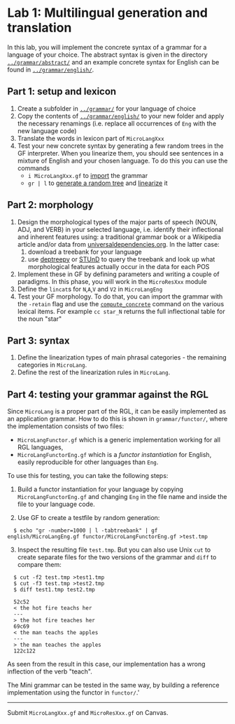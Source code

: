 # Lab 1: Multilingual generation and translation

In this lab, you will implement the concrete syntax of a grammar for a language of your choice. 
The abstract syntax is given in the directory [`../grammar/abstract/`](../grammar/abstract/) and an example concrete syntax for English can be found in [`../grammar/english/`](../grammar/english/).

## Part 1: setup and lexicon
1. Create a subfolder in [`../grammar/`](../grammar/) for your language of choice
2. Copy the contents of [`../grammar/english/`](../grammar/english/) to your new folder and apply the necessary renamings (i.e. replace all occurrences of `Eng` with the new language code)
3. Translate the words in lexicon part of `MicroLangXxx`
4. Test your new concrete syntax by generating a few random trees in the GF interpreter. When you linearize them, you should see sentences in a mixture of English and your chosen language. To do this you can use the commands
     - `i MicroLangXxx.gf` to [import](https://www.grammaticalframework.org/doc/gf-shell-reference.html#toc18) the grammar
     - `gr | l` to [generate a random tree](https://www.grammaticalframework.org/doc/gf-shell-reference.html#toc15) and [linearize](https://www.grammaticalframework.org/doc/gf-shell-reference.html#toc19) it

## Part 2: morphology
1. Design the morphological types of the major parts of speech (NOUN, ADJ, and VERB) in your selected language, i.e. identify their inflectional and inherent features using: a traditional grammar book or a Wikipedia article and/or data from [universaldependencies.org](https://universaldependencies.org/). In the latter case:
     1. download a treebank for your language
     2. use [deptreepy](https://github.com/aarneranta/deptreepy/) or [STUnD](https://harisont.github.io/STUnD/) to query the treebank and look up what morphological features actually occur in the data for each POS
2. Implement these in GF by defining parameters and writing a couple of paradigms. In this phase, you will work in the `MicroResXxx` module
3. Define the `lincat`s for `N`,`A`,`V` and `V2` in `MicroLangEng`
4. Test your GF morphology. To do that, you can import the grammar with the `-retain` flag and use the [`compute_concrete`](https://www.grammaticalframework.org/doc/gf-shell-reference.html#toc8) command on the various lexical items. For example `cc star_N` returns the full inflectional table for the noun "star"

## Part 3: syntax
1. Define the linearization types of main phrasal categories - the remaining categories in `MicroLang`.
2. Define the rest of the linearization rules in `MicroLang`.

## Part 4: testing your grammar against the RGL
Since `MicroLang` is a proper part of the RGL, it can be easily implemented as an application grammar.
How to do this is shown in `grammar/functor/`, where the implementation consists of two files:
- `MicroLangFunctor.gf` which is a generic implementation working for all RGL languages,
- `MicroLangFunctorEng.gf` which is a *functor instantiation* for English, easily reproducible for other languages than `Eng`.

To use this for testing, you can take the following steps:

1. Build a functor instantiation for your language by copying `MicroLangFunctorEng.gf` and changing `Eng` in the file name and inside the file to your language code.

2. Use GF to create a testfile by random generation:
```
  $ echo "gr -number=1000 | l -tabtreebank" | gf english/MicroLangEng.gf functor/MicroLangFunctorEng.gf >test.tmp
```

3. Inspect the resulting file `test.tmp`.
But you can also use Unix `cut` to create separate files for the two versions of the grammar and `diff` to compare them:
```
  $ cut -f2 test.tmp >test1.tmp
  $ cut -f3 test.tmp >test2.tmp
  $ diff test1.tmp test2.tmp

  52c52
  < the hot fire teachs her
  ---
  > the hot fire teaches her
  69c69
  < the man teachs the apples
  ---
  > the man teaches the apples
  122c122
  ```
As seen from the result in this case, our implementation has a wrong inflection of the verb "teach".

The Mini grammar can be tested in the same way, by building a reference implementation using the functor in `functor/`.'

---

Submit `MicroLangXxx.gf` and `MicroResXxx.gf` on Canvas.
